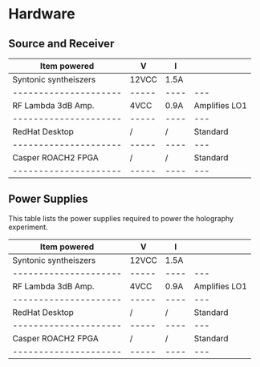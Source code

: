 # Hardware #

## Source and Receiver
|   Item powered        |   V   |   I  |     |
| --------------------- | ----- | -----| ----|
| Syntonic syntheiszers | 12VCC | 1.5A |     |
| --------------------- | ----- | ---- | --- |
| RF Lambda 3dB Amp.    | 4VCC  | 0.9A | Amplifies LO1  |
| --------------------- | ----- | ---- | --- |
| RedHat Desktop   | / | / | Standard |
| --------------------- | ----- | ---- | --- |
| Casper ROACH2 FPGA    | / | / | Standard |
| --------------------- | ----- | ---- | --- |


## Power Supplies

This table lists the power supplies required to power the holography experiment.

|   Item powered        |   V   |   I  |     |
| --------------------- | ----- | -----| ----|
| Syntonic syntheiszers | 12VCC | 1.5A |     |
| --------------------- | ----- | ---- | --- |
| RF Lambda 3dB Amp.    | 4VCC  | 0.9A | Amplifies LO1  |
| --------------------- | ----- | ---- | --- |
| RedHat Desktop   | / | / | Standard |
| --------------------- | ----- | ---- | --- |
| Casper ROACH2 FPGA    | / | / | Standard |
| --------------------- | ----- | ---- | --- |
